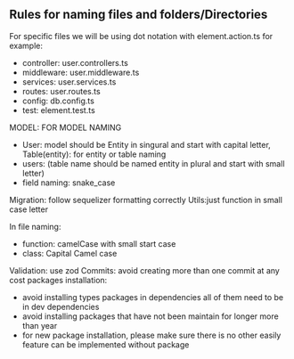 ## Rules for naming files and folders/Directories

For specific files we will be using dot notation with element.action.ts for example:

- controller: user.controllers.ts
- middleware: user.middleware.ts
- services: user.services.ts
- routes: user.routes.ts
- config: db.config.ts
- test: element.test.ts

MODEL: FOR MODEL NAMING

- User: model should be Entity in singural and start with capital letter,
  Table(entity): for entity or table naming
- users: (table name should be named entity in plural and start with small letter)
- field naming: snake_case

Migration: follow sequelizer formatting correctly
Utils:just function in small case letter

In file naming:

- function: camelCase with small start case
- class: Capital Camel case

Validation: use zod
Commits: avoid creating more than one commit at any cost
packages installation:

- avoid installing types packages in dependencies all of them need to be in dev dependencies
- avoid installing packages that have not been maintain for longer more than year
- for new package installation, please make sure there is no other easily feature can be implemented without package
